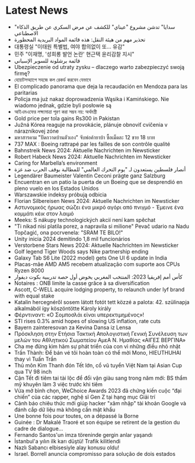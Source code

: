 # Latest News
-  "سدايا" تدشن مشروع "عيناي" للكشف عن مرض السكري عن طريق الذكاء الاصطناعي
-  تحذير مهم من هيئة النقل: هذه قائمة المواد البريدية المحظورة
-  대통령실 "이태원 특별법, 여야 합의없이 또… 유감"
-  민주 "이재명, '성희롱 발언 논란' 현근택 윤리감찰 지시"
-  قائمة برشلونة للسوبر الإسباني
-  Ubezpieczenie od utraty zysku – dlaczego warto zabezpieczyć swoją firmę?
-  হোয়াটসঅ্যাপে সহজে কল রেকর্ড করবেন যেভাবে
-  El complicado panorama que deja la recaudación en Mendoza para las paritarias
-  Policja ma już nakaz doprowadzenia Wąsika i Kamińskiego. Nie wiadomo jednak, gdzie byli posłowie są
-  আইএমএফের লক্ষ্যমাত্রা পূরণ করা সম্ভব নয়: অর্থমন্ত্রী
-  Gold price per tola gains Rs300 in Pakistan
-  Južná Kórea reaguje na provokácie, plánuje obnoviť cvičenia v nárazníkovej zóne
-  มหาสารคาม "ปัดกวาดบ้านตัวเอง" จับพ่อค้ายาบ้า ซื้อเม็ดละ 12 ขาย 18 บาท
-  737 MAX : Boeing rattrapé par les failles de son contrôle qualité
-  Bahnstreik News 2024: Aktuelle Nachrichten im Newsticker
-  Robert Habeck News 2024: Aktuelle Nachrichten im Newsticker
-  Caring for Marbella’s environment
-  أنصار فلسطين يستعدون لـ "يوم التحرك العالمي" للمطالبة بوقف الحرب ضد غزة
-  Legendärer Baumeister Valentin Ceconi prägte ganz Salzburg
-  Encuentran en un patio la puerta de un Boeing que se desprendió en pleno vuelo en los Estados Unidos
-  Warszawskie indeksy próbują odbicia
-  Florian Silbereisen News 2024: Aktuelle Nachrichten im Newsticker
-  Αστυνομικός ήρωας σώζει ένα μικρό αγόρι από πνιγμό - Έμεινε ένα κομμάτι κέικ στον λαιμό
-  Meeks: S nákupy technologických akcií není kam spěchat
-  "Ti nikad nisi platila porez, a napravila si milione" Pevač udario na Nadu Topčagić, ona pocrvenela: "SRAM TE BILO!"
-  Unity inicia 2024 demitindo 1,8 mil funcionários
-  Verstorbene Stars News 2024: Aktuelle Nachrichten im Newsticker
-  Golf legend Tiger Woods says Nike partnership ending
-  Galaxy Tab S6 Lite (2022 model) gets One UI 6 update in India
-  Placas-mãe AMD AM5 recebem atualização com suporte aos CPUs Ryzen 8000
-  كأس أمم إفريقيا 2023: المنتخب المغربي يخوض أول حصة تدريبية بكوت ديفوار
-  Notaires : ONB limite la casse grâce à sa diversification
-  Ascott, C-WELL acquire lodging property, to relaunch under lyf brand with equal stake
-  Katalin hercegnéről sosem látott fotót tett közzé a palota: 42. szülinapja alkalmából így köszöntötte Károly király
-  Φέρντιναντ: «Ο Σομποσλάι είναι υπερεκτιμημένος»!
-  STI rises 0.3% amid hopes of slowing US inflation, rate cuts
-  Bayern zainteresovan za Kevina Dansa iz Lensa
-  Πρόσκληση στην Ετήσια Τακτική Απολογιστική Γενική Συνέλευση των μελών του Αθλητικού Σωματείου ΑμεΑ Ν. Ημαθίας «ΑΙΓΕΣ ΒΕΡΓΙΝΑ»
-  Cha mẹ đừng kìm hãm sự phát triển của con vì những điều nhỏ nhặt
-  Trấn Thành: Để bán vé tôi hoàn toàn có thể mời Mono, HIEUTHUHAI thay vì Tuấn Trần
-  Thủ môn Kim Thanh đón Tết lớn, cổ vũ tuyển Việt Nam tại Asian Cup qua TV 98 inch
-  Cận Tết đi tiêm tai tài lộc để đổi vận giàu sang trong năm mới: BS thẩm mỹ khuyên làm 3 việc trước khi tiêm
-  Vừa mở bình chọn, WeChoice Awards 2023 đã chứng kiến cuộc “đại chiến” của các rapper, nghệ sĩ Gen Z tại hạng mục Giải trí
-  Cảnh báo chiêu thức mới giúp hacker "xâm nhập" tài khoản Google và đánh cắp dữ liệu mà không cần mật khẩu
-  Une bonne fois pour toutes, on a dépassé la Borne
-  Guinée : Dr Makalé Traoré et son équipe se retirent de la gestion du cadre de dialogue…
-  Fernando Santos'un imza töreninde gergin anlar yaşandı
-  İstanbul'a yılın ilk karı düştü! Trafik kilitlendi
-  Nazlı Sabancı elbisesiyle alay konusu oldu!
-  Israel. Borrell anuncia compromisso para solução de dois estados
